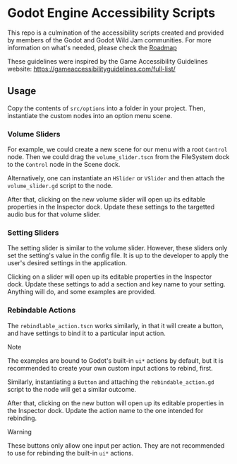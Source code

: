 # Godot Engine Accessibility Scripts
This repo is a culmination of the accessibility scripts created and provided by members of the Godot and Godot Wild Jam communities. For more information on what's needed, please check the [Roadmap](ROADMAP.md)

These guidelines were inspired by the Game Accessibility Guidelines website: https://gameaccessibilityguidelines.com/full-list/

## Usage

Copy the contents of `src/options` into a folder in your project. Then, instantiate the custom nodes into an option menu scene. 

### Volume Sliders

For example, we could create a new scene for our menu with a root `Control` node. Then we could drag the `volume_slider.tscn` from the FileSystem dock to the `Control` node in the Scene dock. 

Alternatively, one can instantiate an `HSlider` or `VSlider` and then attach the `volume_slider.gd` script to the node.

After that, clicking on the new volume slider will open up its editable properties in the Inspector dock. Update these settings to the targetted audio bus for that volume slider.

### Setting Sliders

The setting slider is similar to the volume slider. However, these sliders only set the setting's value in the config file. It is up to the developer to apply the user's desired settings in the application.

Clicking on a slider will open up its editable properties in the Inspector dock. Update these settings to add a section and key name to your setting. Anything will do, and some examples are provided.

### Rebindable Actions

The `rebindlable_action.tscn` works similarly, in that it will create a button, and have settings to bind it to a particular input action. 

> [!NOTE]  
> The examples are bound to Godot's built-in `ui*` actions by default, but it is recommended to create your own custom input actions to rebind, first.

 Similarly, instantiating a `Button` and attaching the `rebindable_action.gd` script to the node will get a similar outcome.

 After that, clicking on the new button will open up its editable properties in the Inspector dock. Update the action name to the one intended for rebinding.

> [!WARNING]  
> These buttons only allow one input per action. They are not recommended to use for rebinding the built-in `ui*` actions.
